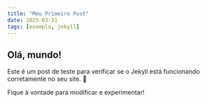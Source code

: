 ```yaml
---
title: "Meu Primeiro Post"
date: 2025-03-31
tags: [exemplo, jekyll]
---
```


## Olá, mundo!

Este é um post de teste para verificar se o Jekyll está funcionando corretamente no seu site. 🚀  


Fique à vontade para modificar e experimentar!
